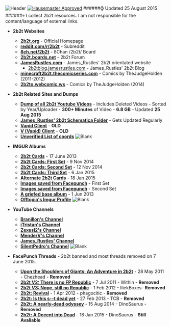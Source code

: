 ![Header](http://i.imgur.com/maoNqc2.png)
[![Hausemaster Approved](https://img.shields.io/badge/Hausemaster%20Approved-100%-61d8e3.svg)](#)
######:watch: Updated 25 August 2015
######:skull: I collect 2b2t resources. I am not responsible for the content/language of external links.
- **2b2t Websites**

  - **<a href="http://www.2b2t.org" target="_blank">2b2t.org</a>** - Official Homepage
  - **<a href="http://www.reddit.com/r/2b2t" target="_blank">reddit.com/r/2b2t</a>** - Subreddit
  - **<a href="http://8ch.net/2b2t" target="_blank">8ch.net/2b2t</a>** - 8Chan /2b2t/ Board
  - **<a href="http://2b2t.boards.net" target="_blank">2b2t.boards.net</a>** - 2b2t Forum
  - **<a href="http://jamesrustles.com" target="_blank">JamesRustles.com</a>** - James_Rustles' 2b2t orientated website
    - <a href="http://2b2tblog.jamesrustles.com" target="_blank">2b2tblog.jamesrustles.com</a> - James_Rustles' 2b2t Blog
  - **<a href="http://minecraft2b2t.thecomicseries.com" target="_blank">minecraft2b2t.thecomicseries.com</a>** - Comics by TheJudgeHolden (2011-2012)
  - **<a href="http://2b2to.webcomic.ws" target="_blank">2b2to.webcomic.ws</a>** - Comics by TheJudgeHolden (2014)
- **2b2t Related Sites and Dumps**
  - **<a href="https://mega.nz/#F!n50RBKDR!H7tnjBwhFyQyviTZ8zXEQQ" target="_blank">Dump of all 2b2t Youtube Videos</a>** - Includes Deleted Videos - Sorted by Year/Uploader - **300+ Minutes** of Video - **6.8 GB** - Updated **25 Aug 2015**
  - **<a href="https://mega.co.nz/#F!uhVQkRCT!1p3Im4Re1OEVo95uadl_1w" target="_blank">James_Rustles' 2b2t Schematica Folder</a>** - Gets Updated Regularly
  - **<a href="https://github.com/spacerocket/vapid" target="_blank">Vapid Client</a>** - **OLD**
  - **<a href="https://github.com/italiceyeball/v" target="_blank">V (Vapid) Client</a>** - **OLD**
  - **<a href="http://grothetr.no-ip.org/2b2tcoords.txt" target="_blank">Unverified List of coords</a>**
![Blank](https://upload.wikimedia.org/wikipedia/commons/c/c0/Blank.gif)

- **IMGUR Albums**
  - **<a href="http://imgur.com/a/LjTnS" target="_blank">2b2t Cards</a>** - 17 June 2013
  - **<a href="http://imgur.com/a/PqXwi" target="_blank">2b2t Cards: First Set</a>** - 9 Nov 2014
  - **<a href="http://imgur.com/a/jM7lQ" target="_blank">2b2t Cards: Second Set</a>** - 12 Nov 2014
  - **<a href="http://imgur.com/a/CMBkO" target="_blank">2b2t Cards: Third Set</a>** - 6 Jan 2015
  - **<a href="http://imgur.com/a/xeXuc" target="_blank">Alternate 2b2t Cards</a>** - 18 Jan 2015
  - **<a href="http://imgur.com/a/NtQl9" target="_blank">Images saved from Facepunch</a>** - First Set
  - **<a href="http://imgur.com/a/JRm7x" target="_blank">Images saved from Facepunch</a>** - Second Set
  - **<a href="http://imgur.com/a/t57rS" target="_blank">A griefed base album</a>** - 1 Jun 2013
  - **<a href="http://offtopia.imgur.com" target="_blank">Offtopia's Imgur Profile</a>**
![Blank](https://upload.wikimedia.org/wikipedia/commons/c/c0/Blank.gif)

- **YouTube Channels**
  - **<a href="https://www.youtube.com/user/BranillonMinecraft/videos" target="_blank">Branillon's Channel</a>**
  - **<a href="https://www.youtube.com/user/iTr1stan/videos" target="_blank">iTristan's Channel</a>**
  - **<a href="https://www.youtube.com/user/zexesl2/videos" target="_blank">Zexesl2's Channel</a>**
  - **<a href="https://www.youtube.com/user/MenderV/videos" target="_blank">MenderV's Channel</a>**
  - **<a href="https://www.youtube.com/channel/UCOtHKrOCF8-NziyrZStKg7A/videos" target="_blank">James_Rustles' Channel</a>**
  - **<a href="https://www.youtube.com/user/SonOfShoop/videos" target="_blank">SilentPedro's Channel</a>**
![Blank](https://upload.wikimedia.org/wikipedia/commons/c/c0/Blank.gif)

- **FacePunch Threads** - 2b2t banned and most threads removed on 7 June 2015.
  - **<a href="http://facepunch.com/showthread.php?t=1083343" target="_blank">Upon the Shoulders of Giants: An Adventure in 2b2t</a>** - 28 May 2011 - Chezhead - **Removed**
  - **<a href="http://facepunch.com/showthread.php?t=1105156" target="_blank">2b2t V2: There is no FP Republic</a>** - 7 Jul 2011 - Within - **Removed**
  - **<a href="http://facepunch.com/showthread.php?t=1160481" target="_blank">2b2t V3: Nope, still no Republic</a>** - 1 Feb 2012 - IliekBoxes-  **Removed**
  - **<a href="http://facepunch.com/showthread.php?t=1174308" target="_blank">2b2t: Revival</a>** - 1 Apr 2012 - phagocitic - **Removed**
  - **<a href="http://facepunch.com/showthread.php?t=1250221" target="_blank">2b2t: Is this s--t dead yet</a>** - 27 Feb 2013 - TCB - **Removed**
  - **<a href="http://facepunch.com/showthread.php?t=1418046" target="_blank">2b2t: A nearly-dead odyssey</a>** - 15 Aug 2014 - DinoSaurus - **Removed**
  - **<a href="http://facepunch.com/showthread.php?t=1447101" target="_blank">2b2t: A Decent into Dead</a>** - 18 Jan 2015 - DinoSaurus - **Still Avaliable**
